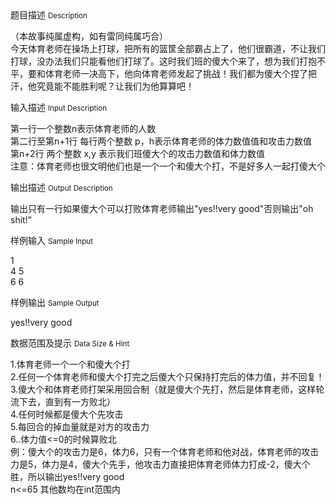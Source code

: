 <div class="panel panel-default">
<div class="area-title">
<span>
题目描述
<small>Description</small>
</span></div>
<div class="panel-body">

<p>（本故事纯属虚构，如有雷同纯属巧合）<br> 今天体育老师在操场上打球，把所有的篮筐全部霸占上了，他们很霸道，不让我们打球，没办法我们只能看他们打球了。这时我们班的傻大个来了，想为我们打抱不平，要和体育老师一决高下，他向体育老师发起了挑战！我们都为傻大个捏了把汗，他究竟能不能胜利呢？让我们为他算算吧！</p>

</div>
</div>

<div class="panel panel-default">
<div class="area-title">
<span>
输入描述
<small>Input Description</small>
</span></div>
<div class="panel-body">
<p>第一行一个整数n表示体育老师的人数<br>第二行至第n+1行 每行两个整数 p，h表示体育老师的体力数值值和攻击力数值<br>第n+2行 两个整数 x,y 表示我们班傻大个的攻击力数值和体力数值<br>注意：体育老师也很文明他们也是一个一个和傻大个打，不是好多人一起打傻大个</p>

</div>
</div>
<div  class="panel panel-default">
<div class="area-title">
<span>
输出描述
<small>Output Description</small>
</span></div>
<div class="panel-body">

<p>输出只有一行如果傻大个可以打败体育老师输出"yes!!very good"否则输出"oh shit!"</p>

</div>
</div>


<div class="panel panel-default">
<div class="area-title">
<span>
样例输入
<small>Sample Input</small>
</span></div>
<div class="panel-body">
<p>1<br>4 5<br>6 6</p>

</div>
</div>

<div class="panel panel-default">
<div class="area-title">
<span>
样例输出
<small>Sample Output</small>
</span></div>
<div class="panel-body">
<p>yes!!very good</p>

</div>
</div>

<div class="panel panel-default">
<div class="area-title">
<span>
数据范围及提示
<small>Data Size & Hint</small>
</span></div>
<div class="panel-body">
<p>1.体育老师一个一个和傻大个打<br>2.任何一个体育老师和傻大个打完之后傻大个只保持打完后的体力值，并不回复！<br>3.傻大个和体育老师打架采用回合制（就是傻大个先打，然后是体育老师，这样轮流下去，直到有一方败北）<br>4.任何时候都是傻大个先攻击<br>5.每回合的掉血量就是对方的攻击力<br>6..体力值&lt;=0的时候算败北<br>例：傻大个的攻击力是6，体力6，只有一个体育老师和他对战，体育老师的攻击力是5，体力是4，傻大个先手，他攻击力直接把体育老师体力打成-2，傻大个胜，所以输出yes!!very good<br>n&lt;=65 其他数均在int范围内</p>
</div>
</div>
